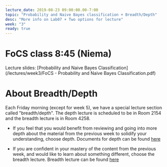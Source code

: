 ```yaml
---
lecture_date: 2019-08-23 09:00:00.00-7:00
topic: "Probability and Naive Bayes classification + Breadth/Depth"
desc: "More info on Lab07 + Two options for lecture"
week: "3"
ready: true
---
```


# FoCS class 8:45 (Niema)
Lecture slides: [Probability and Naive Bayes Classification](/lectures/week3/FoCS - Probability and Naive Bayes Classification.pdf)


# About Breadth/Depth

Each Friday morning (except for week 5), we have a special lecture
section called "breadth/depth".  The depth lecture is scheduled to be in Room 2154 and the breadth lecture is in Room 4258. 


* If you feel that you would benefit from reviewing and going into more
depth about the material from the previous week to solidify your
understanding, choose depth. Documents for depth can be found [here](/lectures/week3/depth/)

* If you are confident in your mastery of the content from the previous
week, and would like to learn about something different, choose the
breadth lecture. Breadth lecture can be found [here](/lectures/week3/breadth/)

